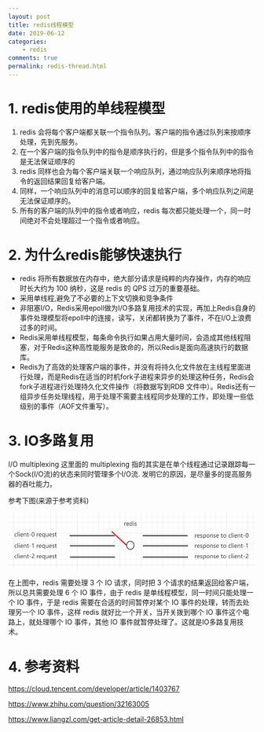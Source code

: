 ```yaml
---
layout: post
title: redis线程模型
date: 2019-06-12
categories:
    - redis
comments: true
permalink: redis-thread.html
---
```


# 1. redis使用的单线程模型

1. redis 会将每个客户端都关联一个指令队列。客户端的指令通过队列来按顺序处理，先到先服务。
2. 在一个客户端的指令队列中的指令是顺序执行的，但是多个指令队列中的指令是无法保证顺序的
3. redis 同样也会为每个客户端关联一个响应队列，通过响应队列来顺序地将指令的返回结果回复给客户端。
4. 同样，一个响应队列中的消息可以顺序的回复给客户端，多个响应队列之间是无法保证顺序的。
5. 所有的客户端的队列中的指令或者响应，redis 每次都只能处理一个，同一时间绝对不会处理超过一个指令或者响应。

# 2. 为什么redis能够快速执行

- redis 将所有数据放在内存中，绝大部分请求是纯粹的内存操作，内存的响应时长大约为 100 纳秒，这是 redis 的 QPS 过万的重要基础。
- 采用单线程,避免了不必要的上下文切换和竞争条件
- 非阻塞I/O，Redis采用epoll做为I/O多路复用技术的实现，再加上Redis自身的事件处理模型将epoll中的连接，读写，关闭都转换为了事件，不在I/O上浪费过多的时间。
- Redis采用单线程模型，每条命令执行如果占用大量时间，会造成其他线程阻塞，对于Redis这种高性能服务是致命的，所以Redis是面向高速执行的数据库。
- Redis为了高效的处理客户端的事件，并没有将持久化文件放在主线程里面进行处理，而是Redis在适当的时机fork子进程来异步的处理这种任务，Redis会fork子进程进行处理持久化文件操作（将数据写到RDB 文件中）。Redis还有一组异步任务处理线程，用于处理不需要主线程同步处理的工作，即处理一些低级别的事件（AOF文件重写）。


# 3. IO多路复用
I/O multiplexing 这里面的 multiplexing 指的其实是在单个线程通过记录跟踪每一个Sock(I/O流)的状态来同时管理多个I/O流. 发明它的原因，是尽量多的提高服务器的吞吐能力。

参考下图(来源于参考资料)

![](/assets/images/posts/redis-thread/redis-thread-1.png)

在上图中，redis 需要处理 3 个 IO 请求，同时把 3 个请求的结果返回给客户端，所以总共需要处理 6 个 IO 事件，由于 redis 是单线程模型，同一时间只能处理一个 IO 事件，于是 redis 需要在合适的时间暂停对某个 IO 事件的处理，转而去处理另一个 IO 事件，这样 redis 就好比一个开关，当开关拨到哪个 IO 事件这个电路上，就处理哪个 IO 事件，其他 IO 事件就暂停处理了。这就是IO多路复用技术。


# 4. 参考资料

https://cloud.tencent.com/developer/article/1403767

https://www.zhihu.com/question/32163005

https://www.liangzl.com/get-article-detail-26853.html
